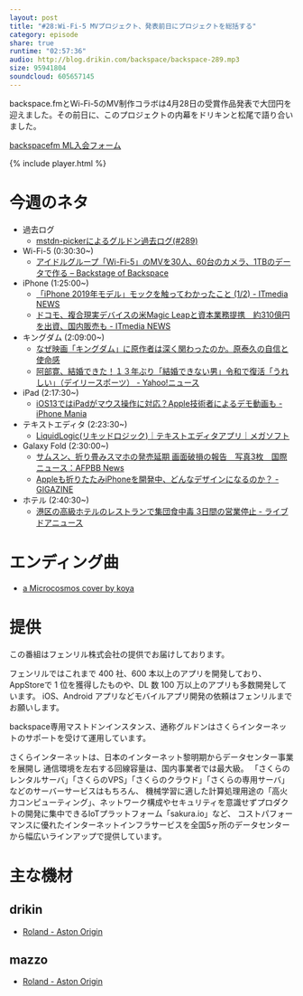 ```yaml
---
layout: post
title: "#28:Wi-Fi-5 MVプロジェクト、発表前日にプロジェクトを総括する"
category: episode
share: true
runtime: "02:57:36"
audio: http://blog.drikin.com/backspace/backspace-289.mp3
size: 95941804
soundcloud: 605657145
---
```


backspace.fmとWi-Fi-5のMV制作コラボは4月28日の受賞作品発表で大団円を迎えました。その前日に、このプロジェクトの内幕をドリキンと松尾で語り合いました。

[backspacefm ML入会フォーム](http://backspace.us11.list-manage.com/subscribe?u=09c933bd3997c1d16dbed156a&id=84b6529b91)

{% include player.html %}


# 今週のネタ
* 過去ログ
  * [mstdn-pickerによるグルドン過去ログ(#289)](https://rbtnn.github.io/mstdn-picker/?instance=mstdn.guru&since_id=101996140624605420&max_id=101996944753234965)
* Wi-Fi-5 (0:30:30~)
  * [アイドルグループ「Wi-Fi-5」のMVを30人、60台のカメラ、1TBのデータで作る – Backstage of Backspace](https://blog.backspace.fm/%E3%82%A2%E3%82%A4%E3%83%89%E3%83%AB%E3%82%B0%E3%83%AB%E3%83%BC%E3%83%97-wi-fi-5-%E3%81%AEmv%E3%82%9230%E4%BA%BA-60%E5%8F%B0%E3%81%AE%E3%82%AB%E3%83%A1%E3%83%A9-1tb%E3%81%AE%E3%83%87%E3%83%BC%E3%82%BF%E3%81%A7%E4%BD%9C%E3%82%8B-1bde65473b2c)
* iPhone (1:25:00~)
  * [「iPhone 2019年モデル」モックを触ってわかったこと (1/2) - ITmedia NEWS](https://www.itmedia.co.jp/news/articles/1904/25/news122.html)
  * [ドコモ、複合現実デバイスの米Magic Leapと資本業務提携　約310億円を出資、国内販売も - ITmedia NEWS](https://www.itmedia.co.jp/news/articles/1904/26/news101.html)
* キングダム (2:09:00~)
  * [なぜ映画「キングダム」に原作者は深く関わったのか。原泰久の自信と使命感](https://www.buzzfeed.com/jp/tatsunoritokushige/kingdom)
  * [阿部寛、結婚できた！１３年ぶり「結婚できない男」令和で復活「うれしい」（デイリースポーツ） - Yahoo!ニュース](https://headlines.yahoo.co.jp/hl?a=20190426-00000004-dal-ent)
* iPad (2:17:30~)
  * [iOS13ではiPadがマウス操作に対応？Apple技術者によるデモ動画も - iPhone Mania](https://iphone-mania.jp/news-246013/)
* テキストエディタ (2:23:30~)
  * [LiquidLogic(リキッドロジック)｜テキストエディタアプリ｜メガソフト](https://www.megasoft.co.jp/liquidlogic/)
* Galaxy Fold (2:30:00~)
  * [サムスン、折り畳みスマホの発売延期 画面破損の報告　写真3枚　国際ニュース：AFPBB News](https://www.afpbb.com/articles/-/3222041)
  * [Appleも折りたたみiPhoneを開発中、どんなデザインになるのか？ - GIGAZINE](https://gigazine.net/news/20190222-apple-foldable-iphone/)
* ホテル (2:40:30~)
  * [港区の高級ホテルのレストランで集団食中毒 3日間の営業停止 - ライブドアニュース](http://news.livedoor.com/article/detail/16379658/)

# エンディング曲
* [a Microcosmos cover by koya](https://www.youtube.com/watch?v=9u5_l_6K67U)

# 提供

この番組はフェンリル株式会社の提供でお届けしております。

フェンリルではこれまで 400 社、600 本以上のアプリを開発しており、AppStoreで 1 位を獲得したものや、DL 数 100 万以上のアプリも多数開発しています。
iOS、Android アプリなどモバイルアプリ開発の依頼はフェンリルまでお願いします。

backspace専用マストドンインスタンス、通称グルドンはさくらインターネットのサポートを受けて運用しています。

さくらインターネットは、日本のインターネット黎明期からデータセンター事業を展開し
通信環境を左右する回線容量は、国内事業者では最大級。
「さくらのレンタルサーバ」「さくらのVPS」「さくらのクラウド」「さくらの専用サーバ」などのサーバーサービスはもちろん、
機械学習に適した計算処理用途の「高火力コンピューティング」、ネットワーク構成やセキュリティを意識せずプロダクトの開発に集中できるIoTプラットフォーム「sakura.io」など、
コストパフォーマンスに優れたインターネットインフラサービスを全国5ヶ所のデータセンターから幅広いラインアップで提供しています。

# 主な機材

## drikin
* [Roland - Aston Origin](http://amzn.asia/1OwAZ0w)

## mazzo
* [Roland - Aston Origin](http://amzn.asia/1OwAZ0w)
